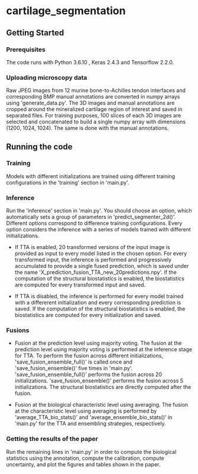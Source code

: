 # cartilage_segmentation


## Getting Started

### Prerequisites

The code runs with Python 3.6.10 , Keras 2.4.3 and Tensorflow 2.2.0.

### Uploading microscopy data
Raw JPEG images from 12 murine bone-to-Achilles tendon interfaces and corresponding BMP manual annotations are converted in numpy arrays using 'generate_data.py'. The 3D images and manual annotations are cropped around the mineralized cartilage region of interest and saved in separated files. For training purposes, 100 slices of each 3D images are selected and concatenated to build a single numpy array with dimensions (1200, 1024, 1024). The same is done with the manual annotations.

## Running the code

### Training
Models with different initializations are trained using different training configurations in the 'training' section in 'main.py'. 

### Inference 
Run the 'inference' section in 'main.py'. You should choose an option, which automatically sets a group of parameters in 'predict_segmenter_2d()'. Different options correspond to difference training configurations. Every option considers the inference with a series of models trained with different initializations. 

- If TTA is enabled, 20 transformed versions of the input image is provided as input to every model listed in the chosen option. For every transformed input, the inference is performed and progressively accumulated to provide a single fused prediction, which is saved under the name 'X_prediction_fusion_TTA_new_20predictions.npy'. If the computation of the structural biostatistics is enabled, the biostatistics are computed for every transformed input and saved.

- If TTA is disabled, the inference is performed for every model trained with a differerent initialization and every corresponding prediction is saved. If the computation of the structural biostatistics is enabled, the biostatistics are computed for every initialization and saved.

### Fusions

- Fusion at the prediction level using majority voting. The fusion at the prediction level using majority voting is performed at the inference stage for TTA. To perform the fusion across different initializations, 'save_fusion_ensemble_full()' is called once and 'save_fusion_ensemble()' five times in 'main.py'. 'save_fusion_ensemble_full()' performs the fusion across 20 initializations. 'save_fusion_ensemble()' performs the fusion across 5 initializations. The structural biostatistics are directly computed after the fusion. 

- Fusion at the biological characteristic level using averaging. The fusion at the characteristic level using averaging is performed by 'average_TTA_bio_stats()' and 'average_ensemble_bio_stats()' in 'main.py' for the TTA and ensembling strategies, respectively.

### Getting the results of the paper

Run the remaining lines in 'main.py' in order to compute the biological statistics using the annotation, compute the calibration, compute uncertainty, and plot the figures and tables shown in the paper.
